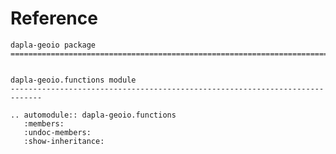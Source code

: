 # Reference

<!--
The content of the {eval-rst} block below is generated by the command:
poetry run sphinx-apidoc -T -f -t ./docs/templates -o ./docs ./src
from the root directory.

You need to rerun the command when python files are added, deleted or renamed.
Copy the content from the generated
dapla-geoio.rst file to the {eval-rst} block below and
delete the .rst file afterwards.
-->

```{eval-rst}
dapla-geoio package
=============================================================================


dapla-geoio.functions module
-----------------------------------------------------------------------------

.. automodule:: dapla-geoio.functions
   :members:
   :undoc-members:
   :show-inheritance:
```
